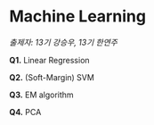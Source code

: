 # Machine Learning

*출제자: 13기 강승우, 13기 한연주*

**Q1.** Linear Regression

**Q2.** (Soft-Margin) SVM

**Q3.** EM algorithm

**Q4.** PCA

